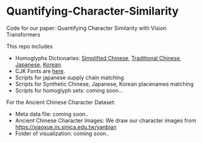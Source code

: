 # Quantifying-Character-Similarity
Code for our paper: Quantifying Character Similarity with Vision Transformers

This repo includes
- Homoglyphs Dictionaries: [Simplified Chinese](https://drive.google.com/drive/folders/1Mgcj4bq83IaYr00VdqHf-_LZ2zbfw2-8?usp=drive_link), [Traditional Chinese](https://drive.google.com/drive/folders/1Cqaswlny2yoUT8V4CwhsYYGeenoggoaP?usp=drive_link), [Japanese](https://drive.google.com/drive/folders/1nm0wWEMInlslyvafPEA3oxgVtlTsPPeR?usp=drive_link), [Korean](https://drive.google.com/drive/folders/19ElYJaFPUS3ekTUMa7xU8zYDCEFagWQ9?usp=drive_link).
- CJK Fonts are [here](https://www.dropbox.com/scl/fo/5ch7q7naqayia0pbeq5yo/h?dl=0&rlkey=u9ucpwnpetr3b2eoqwoqlslrn).
- Scripts for japanese supply chain matching
- Scripts for Synthetic Chinese, Japanese, Korean placenames matching 
- Scripts for homoglyph sets: coming soon...

For the Ancient Chinese Character Dataset:
- Meta data file: coming soon..
- Ancient Chinese Character Images: We draw our character images from https://xiaoxue.iis.sinica.edu.tw/yanbian
- Folder of visualization: coming soon..

